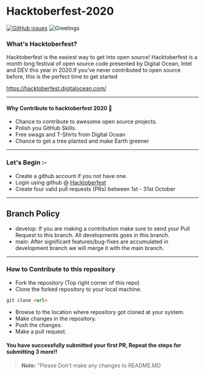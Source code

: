 # Hacktoberfest-2020
<a href="https://github.com/StudentCode-in/Hacktoberfest2020/issues"><img alt="GitHub issues" src="https://img.shields.io/github/issues/StudentCode-in/hacktoberfest2020?label=Issues&style=flat-square"/></a>
![Greetings](https://github.com/StudentCode-in/Hacktoberfest2020/workflows/Greetings/badge.svg)
### What's Hacktoberfest?
<p>Hacktoberfest is the easiest way to get into open source! Hacktoberfest is a month long festival of open source code presented by Digital Ocean, Intel and DEV this year in 2020.If you’ve never contributed to open source before, this is the perfect time to get started 

https://hacktoberfest.digitalocean.com/</p>

-----
#### Why Contribute to hacktoberfest 2020 🙌

- Chance to contribute to awesome open source projects.
- Polish you GitHub Skills.
- Free swags and T-Shirts from Digital Ocean
- Chance to get a tree planted and make Earth greener

-----
### Let's Begin :- 

* Create a github account if you not have one.
* Login using github @ [Hacktoberfest](https://hacktoberfest.digitalocean.com/)
* Create four valid pull requests (PRs) between 1st - 31st October

-----
## Branch Policy

- develop: If you are making a contribution make sure to send your Pull Request to this branch. All developments goes in this branch.
- main: After significant features/bug-fixes are accumulated in development branch we will merge it with the main branch.

-----
### How to Contribute to this repository

* Fork the repository (Top right corner of this repo)
* Clone the forked repository to your local machine.
```markdown
git clone <url>
```
* Browse to the location where repository got cloned at your system.
* Make changes in the repository.
* Push the changes.
* Make a pull request.

#### You have successfully submitted your first PR, Repeat the steps for submitting 3 more!!
> **Note:** "Please Don't make any changes to README.MD

   

